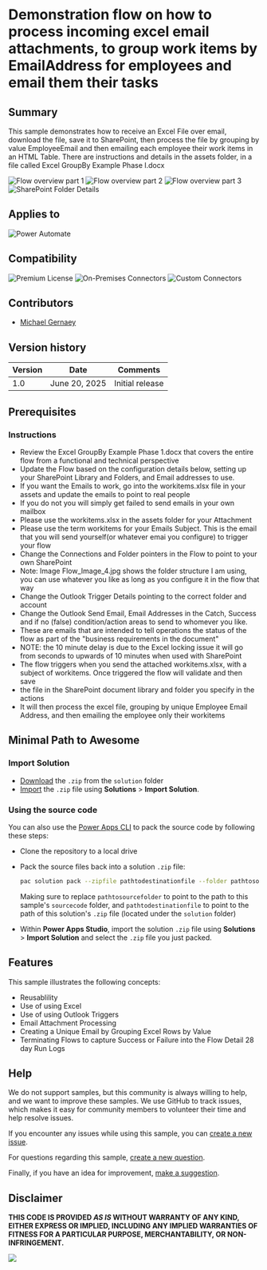 # Demonstration flow on how to process incoming excel email attachments, to group work items by EmailAddress for employees and email them their tasks

## Summary

This sample demonstrates how to receive an Excel File over email, download the file, save it to SharePoint, then process the file by grouping by value EmployeeEmail and then emailing each employee their work items in an HTML Table.
There are instructions and details in the assets folder, in a file called Excel GroupBy Example Phase I.docx

![Flow overview part 1](./assets/Flow_Image_1.jpg "Flow overview part 1")
![Flow overview part 2](./assets/Flow_Image_2.jpg "Flow overview Part 2")
![Flow overview part 3](./assets/Flow_Image_3.jpg "Flow overview Part 3")
![SharePoint Folder Details](./assets/Flow_Image_4.jpg "SharePoint Folder Details")


## Applies to

![Power Automate](https://img.shields.io/badge/Power%20Automate-Yes-green "Yes")

## Compatibility

![Premium License](https://img.shields.io/badge/Premium%20License-Not%20Required-green.svg "Does not use Premium license")
![On-Premises Connectors](https://img.shields.io/badge/On--Premises%20Connectors-No-green.svg "Does not use on-premise connectors")
![Custom Connectors](https://img.shields.io/badge/Custom%20Connectors-Not%20Required-green.svg "Does not use custom connectors")

## Contributors

* [Michael Gernaey](https://github.com/MichaelGernaey)

## Version history

Version|Date|Comments
-------|----|--------
1.0|June 20, 2025|Initial release

## Prerequisites

### Instructions

* Review the Excel GroupBy Example Phase 1.docx that covers the entire flow from a functional and technical perspective
* Update the Flow based on the configuration details below, setting up your SharePoint Library and Folders, and Email addresses to use.
* If you want the Emails to work, go into the workitems.xlsx file in your assets and update the emails to point to real people
* If you do not you will simply get failed to send emails in your own mailbox
* Please use the workitems.xlsx in the assets folder for your Attachment
* Please use the term workitems for your Emails Subject. This is the email that you will send yourself(or whatever emai you configure) to trigger your flow
* Change the Connections and Folder pointers in the Flow to point to your own SharePoint
* Note: Image Flow_Image_4.jpg shows the folder structure I am using, you can use whatever you like as long as you configure it in the flow that way
* Change the Outlook Trigger Details pointing to the correct folder and account
* Change the Outlook Send Email, Email Addresses in the Catch, Success and if no (false) condition/action areas to send to whomever you like.
* These are emails that are intended to tell operations the status of the flow as part of the "business requirements in the document"
* NOTE: the 10 minute delay is due to the Excel locking issue it will go from seconds to upwards of 10 minutes when used with SharePoint
* The flow triggers when you send the attached workitems.xlsx, with a subject of workitems. Once triggered the flow will validate and then save
* the file in the SharePoint document library and folder you specify in the actions
* It will then process the excel file, grouping by unique Employee Email Address, and then emailing the employee only their workitems

## Minimal Path to Awesome

### Import Solution

* [Download](./solution/flow-excel-groupbyemail-notification-example.zip) the `.zip` from the `solution` folder
* [Import](https://learn.microsoft.com/en-us/power-apps/maker/data-platform/import-update-export-solutions) the `.zip` file using **Solutions** > **Import Solution**.

### Using the source code

You can also use the [Power Apps CLI](https://docs.microsoft.com/powerapps/developer/data-platform/powerapps-cli) to pack the source code by following these steps:

* Clone the repository to a local drive
* Pack the source files back into a solution `.zip` file:

  ```bash
  pac solution pack --zipfile pathtodestinationfile --folder pathtosourcefolder --processCanvasApps
  ```

  Making sure to replace `pathtosourcefolder` to point to the path to this sample's `sourcecode` folder, and `pathtodestinationfile` to point to the path of this solution's `.zip` file (located under the `solution` folder)
* Within **Power Apps Studio**, import the solution `.zip` file using **Solutions** > **Import Solution** and select the `.zip` file you just packed.

## Features

This sample illustrates the following concepts:

* Reusablility
* Use of using Excel  
* Use of using Outlook Triggers
* Email Attachment Processing
* Creating a Unique Email by Grouping Excel Rows by Value
* Terminating Flows to capture Success or Failure into the Flow Detail 28 day Run Logs

## Help

We do not support samples, but this community is always willing to help, and we want to improve these samples. We use GitHub to track issues, which makes it easy for  community members to volunteer their time and help resolve issues.

If you encounter any issues while using this sample, you can [create a new issue](https://github.com/pnp/powerapps-samples/issues/new?assignees=&labels=Needs%3A+Triage+%3Amag%3A%2Ctype%3Abug-suspected&template=bug-report.yml&sample=utility-flow-for-aggregrate-operations-on-array&authors=@Solanki-Manish&title=utility-flow-for-aggregrate-operations-on-array).

For questions regarding this sample, [create a new question](https://github.com/pnp/powerapps-samples/issues/new?assignees=&labels=Needs%3A+Triage+%3Amag%3A%2Ctype%3Abug-suspected&template=question.yml&sample=utility-flow-for-aggregrate-operations-on-array&authors=@Solanki-Manish&title=utility-flow-for-aggregrate-operations-on-array).

Finally, if you have an idea for improvement, [make a suggestion](https://github.com/pnp/powerapps-samples/issues/new?assignees=&labels=Needs%3A+Triage+%3Amag%3A%2Ctype%3Abug-suspected&template=suggestion.yml&sample=utility-flow-for-aggregrate-operations-on-array&authors=@Solanki-Manish&title=utility-flow-for-aggregrate-operations-on-array).

## Disclaimer

**THIS CODE IS PROVIDED *AS IS* WITHOUT WARRANTY OF ANY KIND, EITHER EXPRESS OR IMPLIED, INCLUDING ANY IMPLIED WARRANTIES OF FITNESS FOR A PARTICULAR PURPOSE, MERCHANTABILITY, OR NON-INFRINGEMENT.**

<img src="https://m365-visitor-stats.azurewebsites.net/powerplatform-samples/samples/flow-excel-groupbyemail-notification-example" aria-hidden="true" />
